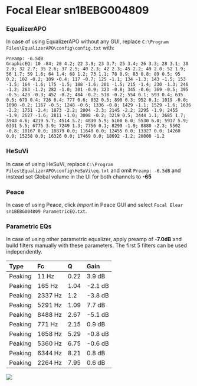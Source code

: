 # Focal Elear sn1BEBG004809

### EqualizerAPO
In case of using EqualizerAPO without any GUI, replace `C:\Program Files\EqualizerAPO\config\config.txt`
with:
```
Preamp: -6.5dB
GraphicEQ: 10 -84; 20 4.2; 22 3.9; 23 3.7; 25 3.4; 26 3.3; 28 3.1; 30 2.9; 32 2.7; 35 2.6; 37 2.5; 40 2.3; 42 2.3; 45 2.2; 49 2.0; 52 1.9; 56 1.7; 59 1.6; 64 1.4; 68 1.2; 73 1.1; 78 0.9; 83 0.8; 89 0.5; 95 0.2; 102 -0.2; 109 -0.4; 117 -0.7; 125 -1.1; 134 -1.3; 143 -1.5; 153 -1.5; 164 -1.6; 175 -1.5; 188 -1.6; 201 -1.5; 215 -1.4; 230 -1.3; 246 -1.2; 263 -1.2; 282 -1.0; 301 -0.9; 323 -0.8; 345 -0.6; 369 -0.5; 395 -0.5; 423 -0.3; 452 -0.2; 484 -0.2; 518 -0.2; 554 0.1; 593 0.4; 635 0.5; 679 0.4; 726 0.4; 777 0.6; 832 0.5; 890 0.3; 952 0.1; 1019 -0.0; 1090 -0.2; 1167 -0.5; 1248 -0.6; 1336 -0.8; 1429 -1.1; 1529 -1.6; 1636 -2.2; 1751 -2.4; 1873 -2.2; 2004 -2.3; 2145 -2.2; 2295 -1.9; 2455 -1.9; 2627 -1.6; 2811 -1.0; 3008 -0.2; 3219 0.5; 3444 1.1; 3685 1.7; 3943 4.6; 4219 5.7; 4514 5.2; 4830 5.9; 5168 6.0; 5530 6.0; 5917 5.9; 6331 5.5; 6775 3.9; 7249 1.3; 7756 0.1; 8299 -1.9; 8880 -2.3; 9502 -0.8; 10167 0.0; 10879 0.0; 11640 0.0; 12455 0.0; 13327 0.0; 14260 0.0; 15258 0.0; 16326 0.0; 17469 0.0; 18692 -1.2; 20000 -1.2
```

### HeSuVi
In case of using HeSuVi, replace `C:\Program Files\EqualizerAPO\config\HeSuVi\eq.txt` and omit `Preamp:
-6.5dB` and instead set Global volume in the UI for both channels to **-65**

### Peace
In case of using Peace, click *Import* in Peace GUI and select `Focal Elear sn1BEBG004809 ParametricEQ.txt`.

### Parametric EQs
In case of using other parametric equalizer, apply preamp of **-7.0dB** and build filters manually with
these parameters. The first 5 filters can be used independently.

| Type    | Fc      |    Q | Gain    |
|:--------|:--------|:-----|:--------|
| Peaking | 11 Hz   | 0.22 | 3.9 dB  |
| Peaking | 165 Hz  | 1.04 | -2.1 dB |
| Peaking | 2337 Hz | 1.2  | -3.8 dB |
| Peaking | 5291 Hz | 1.09 | 7.7 dB  |
| Peaking | 8488 Hz | 2.67 | -5.1 dB |
| Peaking | 771 Hz  | 2.15 | 0.9 dB  |
| Peaking | 1658 Hz | 5.29 | -0.8 dB |
| Peaking | 5360 Hz | 6.75 | -0.6 dB |
| Peaking | 6344 Hz | 8.21 | 0.8 dB  |
| Peaking | 2264 Hz | 7.95 | 0.6 dB  |

![](https://raw.githubusercontent.com/jaakkopasanen/AutoEq/master/results/innerfidelity/sbaf-serious/Focal%20Elear%20sn1BEBG004809/Focal%20Elear%20sn1BEBG004809.png)